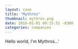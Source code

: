 ```yaml
---
layout: case
title: "Mythros"
thumbnail: mythros.png
date: 2016-01-01 09:15:51 -0300
categories: companies
---
```

Hello world, I'm Mythros...'
